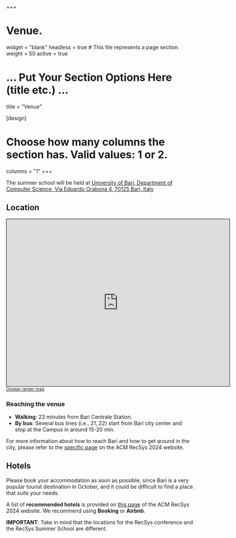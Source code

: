 +++
# Venue.
widget = "blank"
headless = true  # This file represents a page section.
weight = 50
active = true 

# ... Put Your Section Options Here (title etc.) ...
title = "Venue"

[design]
  # Choose how many columns the section has. Valid values: 1 or 2.
  columns = "1"
+++

The summer school will be held at [University of Bari, Department of Computer Science, Via Edoardo Orabona 4, 70125 Bari, Italy](https://www.google.com/maps/place/Universit%C3%A0+degli+Studi+di+Bari+-+Dipartimento+di+Informatica/@41.1097356,16.8789327,17z/data=!3m1!4b1!4m6!3m5!1s0x1347e84ee4ac5023:0x2fa7d7c509b8013f!8m2!3d41.1097316!4d16.8815076!16s%2Fg%2F1tdlqy_6?entry=ttu)



## Location
<iframe width="600" height="450" src="https://www.openstreetmap.org/export/embed.html?bbox=16.880273222923282%2C41.1090696638471%2C16.882783770561222%2C41.11036304975698&amp;layer=mapnik&amp;marker=41.10971632968076%2C16.88152849674225" style="border: 1px solid black"></iframe><br/><small><a href="https://www.openstreetmap.org/?mlat=41.10972&amp;mlon=16.88153#map=19/41.10972/16.88153">Display larger map</a></small>


### Reaching the venue 
- **Walking**: 23 minutes from Bari Centrale Station.
- **By bus**: Several bus lines (i.e., 21, 22) start from Bari city center and stop at the Campus in around 15-20 min.

For more information about how to reach Bari and how to get around in the city, please refer to the [specific page](https://recsys.acm.org/recsys24/location/#content-tab-1-1-tab) on the ACM RecSys 2024 website.


## Hotels
Please book your accommodation as soon as possible, since Bari is a very popular tourist destination in October, and it could be difficult to find a place that suits your needs.

A list of **recommended hotels** is provided on [this page](https://recsys.acm.org/recsys24/location/#content-tab-1-3-tab) of the ACM RecSys 2024 website.
We recommend using **Booking** or **Airbnb**.

**IMPORTANT**: Take in mind that the locations for the RecSys conference and the RecSys Summer School are different.

<!--
The following hotels are recommended:
- **[Scandic Nørreport](https://www.scandichotels.dk/hoteller/danmark/kobenhavn/scandic-norreport?&cmpid=ppc_BH2d&s_kwcid=AL!7589!3!650888367105!e!!g!!scandic%20n%C3%B8rreport&gclid=EAIaIQobChMIj_fMxeqo_gIVOoCDBx1HggyQEAAYASAAEgJJz_D_BwE&gclsrc=aw.ds)** (35 queen-size rooms)  
Availability: 10/06/2023 or 12/06/2023 to 16/06/2023  
School discount: 15% discount using the booking code BOOK110623
- **[Cabinn Copenhagen](https://www.cabinn.com/hotel/cabinn-copenhagen)** (40 standard rooms)  
Availability: 10/06/2023 to 16/06/2023  
School discount: 15% discount using the booking code BLKKØBENH_006

- **[Zleep Hotel Copenhagen Arena](https://www.zleep.com/da/hotel/copenhagen-arena/?gclid=EAIaIQobChMItq2G4Oqo_gIV0_Z3Ch2ccA33EAAYAiAAEgL_2vD_BwE)** (40 flex rooms)   
Availability: 12/06/2023 to 16/06/2023  
School discount: 15% discount using the booking code PROKU120623

**N.B.:** Please note that all pre-reserved rooms above will be released again 30 days prior to the booking period, and therefore, we cannot guarantee availability after this time. You will, however, be able to use the codes and booking systems until the reservation period begins, should there still be rooms available.

Try to book your room as soon as possible, June is the peak season for tourists in Copenhagen, and rooms will quickly run out.
-->